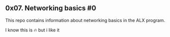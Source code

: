 ## 0x07. Networking basics #0
This repo contains information about networking basics in the ALX program.

I know this is 🔥 but i like it 
